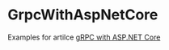 # GrpcWithAspNetCore
Examples for artilce [gRPC with ASP.NET Core](https://owldrivendevelopment.net/2020/01/29/grpc-with-asp-net-core/)
